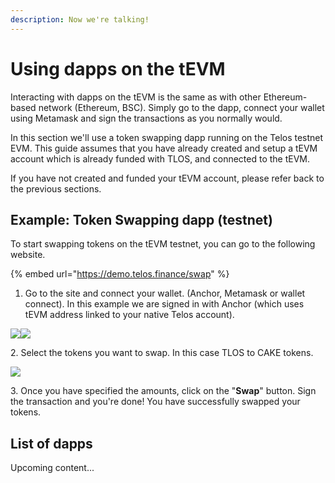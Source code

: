 ```yaml
---
description: Now we're talking!
---
```


# Using dapps on the tEVM

Interacting with dapps on the tEVM is the same as with other Ethereum-based network (Ethereum, BSC). Simply go to the dapp, connect your wallet using Metamask and sign the transactions as you normally would.

In this section we'll use a token swapping dapp running on the Telos testnet EVM. This guide assumes that you have already created and setup a tEVM account which is already funded with TLOS, and connected to the tEVM.&#x20;

If you have not created and funded your tEVM account, please refer back to the previous sections.

## Example: Token Swapping dapp (testnet)

To start swapping tokens on the tEVM testnet, you can go to the following website.

{% embed url="https://demo.telos.finance/swap" %}

1. Go to the site and connect your wallet. (Anchor, Metamask or wallet connect). In this example we are signed in with Anchor (which uses tEVM address linked to your native Telos account).

![](../../.gitbook/assets/EVM\_swap\_connect.png)![](../../.gitbook/assets/EVM\_swap\_connect\_1.png)



2\. Select the tokens you want to swap. In this case TLOS to CAKE tokens.

![](../../.gitbook/assets/EVM\_swap\_swap.png)

3\. Once you have specified the amounts, click on the "**Swap**" button. Sign the transaction and you're done! You have successfully swapped your tokens.

## List of dapps

Upcoming content...
